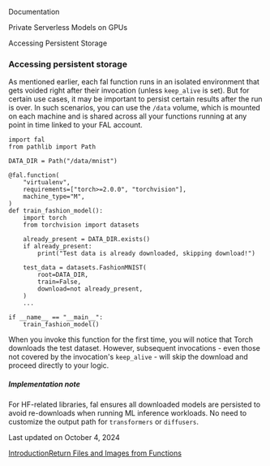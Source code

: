 Documentation

Private Serverless Models on GPUs

Accessing Persistent Storage

### Accessing persistent storage[](#accessing-persistent-storage)

As mentioned earlier, each fal function runs in an isolated environment that gets voided right after their invocation (unless `keep_alive` is set). But for certain use cases, it may be important to persist certain results after the run is over. In such scenarios, you can use the `/data` volume, which is mounted on each machine and is shared across all your functions running at any point in time linked to your FAL account.

    import fal
    from pathlib import Path

    DATA_DIR = Path("/data/mnist")

    @fal.function(
        "virtualenv",
        requirements=["torch>=2.0.0", "torchvision"],
        machine_type="M",
    )
    def train_fashion_model():
        import torch
        from torchvision import datasets

        already_present = DATA_DIR.exists()
        if already_present:
            print("Test data is already downloaded, skipping download!")

        test_data = datasets.FashionMNIST(
            root=DATA_DIR,
            train=False,
            download=not already_present,
        )
        ...

    if __name__ == "__main__":
        train_fashion_model()

When you invoke this function for the first time, you will notice that Torch downloads the test dataset. However, subsequent invocations - even those not covered by the invocation's `keep_alive` - will skip the download and proceed directly to your logic.

##### Implementation note

For HF-related libraries, fal ensures all downloaded models are persisted to avoid re-downloads when running ML inference workloads. No need to customize the output path for `transformers` or `diffusers`.

Last updated on October 4, 2024

[Introduction](/docs/private-serverless-models "Introduction")[Return Files and Images from Functions](/docs/private-serverless-models/return-files-and-images "Return Files and Images from Functions")
